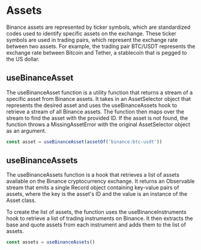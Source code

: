 # Assets

Binance assets are represented by ticker symbols, which are standardized codes used to identify specific assets on the exchange. These ticker symbols are used in trading pairs, which represent the exchange rate between two assets. For example, the trading pair BTC/USDT represents the exchange rate between Bitcoin and Tether, a stablecoin that is pegged to the US dollar.

## useBinanceAsset

The useBinanceAsset function is a utility function that returns a stream of a specific
asset from Binance assets. It takes in an AssetSelector object that represents the
desired asset and uses the useBinanceAssets hook to retrieve a stream of all Binance
assets. The function then maps over the stream to find the asset with the provided ID.
If the asset is not found, the function throws a MissingAssetError with the original
AssetSelector object as an argument.

```typescript
const asset = useBinanceAsset(assetOf('binance:btc-usdt'))
```


## useBinanceAssets

The useBinanceAssets function is a hook that retrieves a list of assets available on
the Binance cryptocurrency exchange. It returns an Observable stream that emits a single
Record object containing key-value pairs of assets, where the key is the asset's ID and
the value is an instance of the Asset class.

To create the list of assets, the function uses the useBinanceInstruments hook to retrieve
a list of trading instruments on Binance. It then extracts the base and quote assets from
each instrument and adds them to the list of assets.

```typescript
const assets = useBinanceAssets()
```

